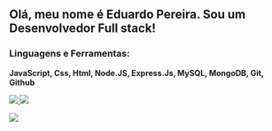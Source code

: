 <h2>Olá, meu nome é Eduardo Pereira. Sou um Desenvolvedor Full stack!</h2>

<h3>Linguagens e Ferramentas:</h3>
<p><strong>JavaScript, Css, Html, Node.JS, Express.Js, MySQL, MongoDB, Git, Github <strong></p>


<div>
<a href="https://github.com/Eduardo-Pereira-ON">
  <img align =" center " src="https://github-readme-stats.vercel.app/api?username=Eduardo-Pereira-ON&show_icons=true&theme=dark&include_all_commits=true&count_private=true"/>
  <img align =" center " src="https://github-readme-stats.vercel.app/api/top-langs/?username=Eduardo-Pereira-ON&layout=compact&langs_count=7&theme=dark"/>
</div>
  
 <a href="https://www.linkedin.com/in/eduardo-pereira-de-santana-7ba929235/" target="_blank"><img src="https://img.shields.io/badge/LinkedIn-0077B5?style=for-the-badge&logo=linkedin&logoColor=white" target="_blank"></a>


